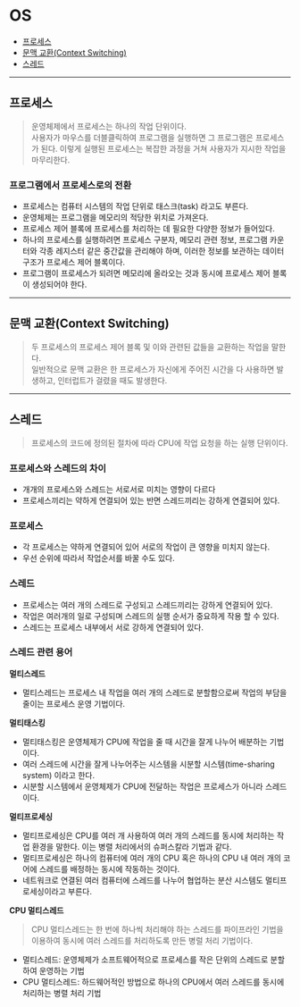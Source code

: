 # OS
- [프로세스](#프로세스)
- [문맥 교환(Context Switching)](#문맥-교환context-switching)
- [스레드](#스레드)

---

## 프로세스
> 운영체제에서 프로세스는 하나의 작업 단위이다.<br>
사용자가 마우스를 더블클릭하여 프로그램을 실행하면 그 프로그램은 프로세스가 된다. 이렇게 실행된 프로세스는 복잡한 과정을 거쳐 사용자가 지시한 작업을 마무리한다.

### 프로그램에서 프로세스로의 전환
- 프로세스는 컴퓨터 시스템의 작업 단위로 태스크(task) 라고도 부른다.
- 운영체제는 프로그램을 메모리의 적당한 위치로 가져온다.
- 프로세스 제어 블록에 프로세스를 처리하는 데 필요한 다양한 정보가 들어있다.
- 하나의 프로세스를 실행하려면 프로세스 구분자, 메모리 관련 정보, 프로그램 카운터와 각종 레지스터 같은 중간값을 관리해야 하며, 이러한 정보를 보관하는 데이터 구조가 프로세스 제어 블록이다.
- 프로그램이 프로세스가 되려면 메모리에 올라오는 것과 동시에 프로세스 제어 블록이 생성되어야 한다.

---

## 문맥 교환(Context Switching)
> 두 프로세스의 프로세스 제어 블록 및 이와 관련된 값들을 교환하는 작업을 말한다.<br>
일반적으로 문맥 교환은 한 프로세스가 자신에게 주어진 시간을 다 사용하면 발생하고, 인터럽트가 걸렸을 때도 발생한다.

---

## 스레드
> 프로세스의 코드에 정의된 절차에 따라 CPU에 작업 요청을 하는 실행 단위이다.

### 프로세스와 스레드의 차이
- 개개의 프로세스와 스레드는 서로서로 미치는 영향이 다르다
- 프로세스끼리는 약하게 연결되어 있는 반면 스레드끼리는 강하게 연결되어 있다.

### 프로세스
- 각 프로세스는 약하게 연결되어 있어 서로의 작업이 큰 영향을 미치지 않는다.
- 우선 순위에 따라서 작업순서를 바꿀 수도 있다.

### 스레드
- 프로세스는 여러 개의 스레드로 구성되고 스레드끼리는 강하게 연결되어 있다.
- 작업은 여러개의 일로 구성되며 스레드의 실행 순서가 중요하게 작용 할 수 있다.
- 스레드는 프로세스 내부에서 서로 강하게 연결되어 있다.

### 스레드 관련 용어

**멀티스레드**
- 멀티스레드는 프로세스 내 작업을 여러 개의 스레드로 분할함으로써 작업의 부담을 줄이는 프로세스 운영 기법이다.

**멀티태스킹**
- 멀티태스킹은 운영체제가 CPU에 작업을 줄 때 시간을 잘게 나누어 배분하는 기법이다.
- 여러 스레드에 시간을 잘게 나누어주는 시스템을 시분할 시스템(time-sharing system) 이라고 한다.
- 시분할 시스템에서 운영체제가 CPU에 전달하는 작업은 프로세스가 아니라 스레드이다.

**멀티프로세싱**
- 멀티프로세싱은 CPU를 여러 개 사용하여 여러 개의 스레드를 동시에 처리하는 작업 환경을 말한다. 이는 병렬 처리에서의 슈퍼스칼라 기법과 같다.
- 멀티프로세싱은 하나의 컴퓨터에 여러 개의 CPU 혹은 하나의 CPU 내 여러 개의 코어에 스레드를 배정하는 동시에 작동하는 것이다.
- 네트워크로 연결된 여러 컴퓨터에 스레드를 나누어 협업하는 분산 시스템도 멀티프로세싱이라고 부른다.

**CPU 멀티스레드**
> CPU 멀티스레드는 한 번에 하나씩 처리해야 하는 스레드를 파이프라인 기법을 이용하여 동시에 여러 스레드를 처리하도록 만든 병럴 처리 기법이다.

- 멀티스레드: 운영체제가 소프트웨어적으로 프로세스를 작은 단위의 스레드로 분할하여 운영하는 기법
- CPU 멀티스레드: 하드웨어적인 방법으로 하나의 CPU에서 여러 스레드를 동시에 처리하는 병렬 처리 기법